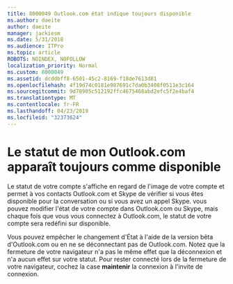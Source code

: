 ```yaml
---
title: 8000049 Outlook.com état indique toujours disponible
ms.author: daeite
author: daeite
manager: jackiesm
ms.date: 5/31/2018
ms.audience: ITPro
ms.topic: article
ROBOTS: NOINDEX, NOFOLLOW
localization_priority: Normal
ms.custom: 8000049
ms.assetid: dcddbff8-6501-45c2-8169-f18de7613d81
ms.openlocfilehash: 4f19d74c0181e987691c7da0b3408f0511e3c164
ms.sourcegitcommit: 9d78905c512192ffc4675468abd2efc5f2e4baf4
ms.translationtype: MT
ms.contentlocale: fr-FR
ms.lasthandoff: 04/23/2019
ms.locfileid: "32373624"
---
```

# <a name="my-outlookcom-status-always-shows-as-available"></a>Le statut de mon Outlook.com apparaît toujours comme disponible

Le statut de votre compte s'affiche en regard de l'image de votre compte et permet à vos contacts Outlook.com et Skype de vérifier si vous êtes disponible pour la conversation ou si vous avez un appel Skype. vous pouvez modifier l'état de votre compte dans Outlook.com ou Skype, mais chaque fois que vous vous connectez à Outlook.com, le statut de votre compte sera redéfini sur disponible.
  
Vous pouvez empêcher le changement d'État à l'aide de la version bêta d'Outlook.com ou en ne se déconnectant pas de Outlook.com. Notez que la fermeture de votre navigateur n'a pas le même effet que la déconnexion et n'a aucun effet sur votre statut. Pour rester connecté lors de la fermeture de votre navigateur, cochez la case **maintenir** la connexion à l'invite de connexion. 
  


